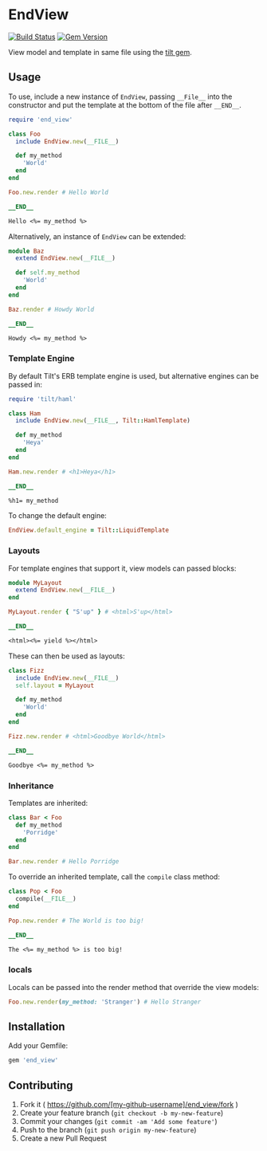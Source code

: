 # EndView

[![Build Status](https://travis-ci.org/mushishi78/end_view.svg?branch=master)](https://travis-ci.org/mushishi78/end_view)
[![Gem Version](https://badge.fury.io/rb/end_view.svg)](http://badge.fury.io/rb/end_view)

View model and template in same file using the [tilt gem](https://github.com/rtomayko/tilt).

## Usage

To use, include a new instance of `EndView`, passing `__File__` into the constructor and put the template at the bottom of the file after `__END__`.

``` ruby
require 'end_view'

class Foo
  include EndView.new(__FILE__)

  def my_method
    'World'
  end
end

Foo.new.render # Hello World

__END__

Hello <%= my_method %>
```

Alternatively, an instance of `EndView` can be extended:

``` ruby
module Baz
  extend EndView.new(__FILE__)

  def self.my_method
    'World'
  end
end

Baz.render # Howdy World

__END__

Howdy <%= my_method %>
```

### Template Engine

By default Tilt's ERB template engine is used, but alternative engines can be passed in:

``` ruby
require 'tilt/haml'

class Ham
  include EndView.new(__FILE__, Tilt::HamlTemplate)

  def my_method
    'Heya'
  end
end

Ham.new.render # <h1>Heya</h1>

__END__

%h1= my_method
```

To change the default engine:

``` ruby
EndView.default_engine = Tilt::LiquidTemplate
```

### Layouts

For template engines that support it, view models can passed blocks:

``` ruby
module MyLayout
  extend EndView.new(__FILE__)
end

MyLayout.render { "S'up" } # <html>S'up</html>

__END__

<html><%= yield %></html>
```

These can then be used as layouts:

``` ruby
class Fizz
  include EndView.new(__FILE__)
  self.layout = MyLayout

  def my_method
    'World'
  end
end

Fizz.new.render # <html>Goodbye World</html>

__END__

Goodbye <%= my_method %>
```

### Inheritance

Templates are inherited:

``` ruby
class Bar < Foo
  def my_method
    'Porridge'
  end
end

Bar.new.render # Hello Porridge
```

To override an inherited template, call the `compile` class method:

``` ruby
class Pop < Foo
  compile(__FILE__)
end

Pop.new.render # The World is too big!

__END__

The <%= my_method %> is too big!
```

### locals

Locals can be passed into the render method that override the view models:

``` ruby
Foo.new.render(my_method: 'Stranger') # Hello Stranger
```

## Installation

Add your Gemfile:

```ruby
gem 'end_view'
```

## Contributing

1. Fork it ( https://github.com/[my-github-username]/end_view/fork )
2. Create your feature branch (`git checkout -b my-new-feature`)
3. Commit your changes (`git commit -am 'Add some feature'`)
4. Push to the branch (`git push origin my-new-feature`)
5. Create a new Pull Request
